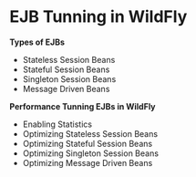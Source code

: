 # **EJB Tunning in WildFly**

**Types of EJBs**
* Stateless Session Beans
* Stateful Session Beans
* Singleton Session Beans
* Message Driven Beans

**Performance Tunning EJBs in WildFly**
* Enabling Statistics
* Optimizing Stateless Session Beans
* Optimizing Stateful Session Beans
* Optimizing Singleton Session Beans
* Optimizing Message Driven Beans
